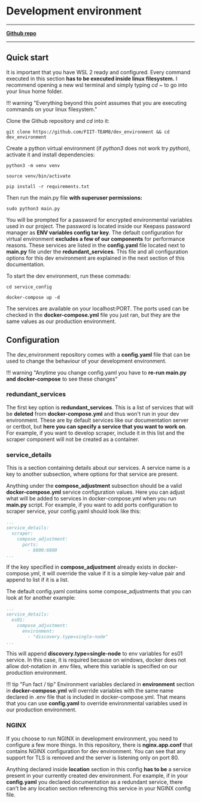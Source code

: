 # Development environment
---
[**Github repo**](https://github.com/FIIT-TEAM8/dev_environment)

---

## Quick start
It is important that you have WSL 2 ready and configured. Every command executed in this section **has to be executed inside linux filesystem.** I recommend opening a new wsl terminal and simply typing _cd ~_ to go into your linux home folder.

!!! warning "Everything beyond this point assumes that you are executing commands on your linux filesystem."

Clone the Github repository and _cd_ into it:
```
git clone https://github.com/FIIT-TEAM8/dev_environment && cd dev_environment
```
Create a python virtual environment (if _python3_ does not work try _python_), activate it and install dependencies:
```
python3 -m venv venv
```
```
source venv/bin/activate
```
```
pip install -r requirements.txt
```
Then run the main.py file **with superuser permissions:**
```
sudo python3 main.py
```
You will be prompted for a password for encrypted environmental variables used in our project. The password is located inside our Keepass password manager as **ENV variables config tar key**. The default configuration for virtual environment **excludes a few of our components** for performance reasons. These services are listed in the **config.yaml** file located next to **main.py** file under the **redundant_services**. This file and all configuration options for this dev environment are explained in the next section of this documentation.

To start the dev environment, run these commads:
```
cd service_config
```
```
docker-compose up -d
```
The services are available on your localhost:PORT. The ports used can be checked in the **docker-compose.yml** file you just ran, but they are the same values as our production environment.
  
## Configuration
The dev_environment repository comes with a **config.yaml** file that can be used to change the behaviour of your development environment. 


!!! warning "Anytime you change config.yaml you have to **re-run main.py and docker-compose** to see these changes"

### redundant_services
The first key option is **redundant_services**. This is a list of services that will be **deleted** from **docker-compose.yml** and thus won't run in your dev environment. These are by default services like our documentation server or certbot, but **here you can specify a service that you want to work on**. For example, if you want to develop scraper, include it in this list and the scraper component will not be created as a container.

### service_details
This is a section containing details about our services. A service name is a key to another subsection, where options for that service are present.


Anything under the **compose_adjustment** subsection should be a valid **docker-compose.yml** service configuration values. Here you can adjust what will be added to services in docker-compose.yml when you run **main.py** script. For example, if you want to add ports configuration to scraper service, your config.yaml should look like this:

```yaml
...
service_details:
  scraper:
    compose_adjustment:
      ports:
        - 6800:6800 
...
```
If the key specified in **compose_adjustment** already exists in docker-compose.yml, it will override the value if it is a simple key-value pair and append to list if it is a list.

The default config.yaml contains some compose_adjustments that you can look at for another example:
```yaml
...
service_details:
  es01:
    compose_adjustment:
      environment:
        - "discovery.type=single-node"
...
```
This will append **discovery.type=single-node** to env variables for es01 service. In this case, it is required because on windows, docker does not allow dot-notation in .env files, where this variable is specified on our production environment. 

!!! tip "Fun fact / tip"
    Environment variables declared in **environment** section in **docker-compose.yml** will override variables with the same name declared in .env file that is included in docker-compose.yml. That means that you can use **config.yaml** to override environmental variables used in our production environment.
    
### NGINX
If you choose to run NGINX in development environment, you need to configure a few more things. In this repository, there is **nginx.app.conf** that contains NGINX configuration for dev environment. You can see that any support for TLS is removed and the server is listening only on port 80.

Anything declared inside **location** section in this config **has to be** a service present in your currently created dev environment. For example, if in your **config.yaml** you declared documentation as a redundant service, there can't be any location section referencing this service in your NGINX config file.

